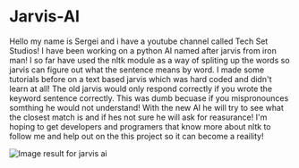 # Jarvis-AI
Hello my name is Sergei and i have a youtube channel called Tech Set Studios! I have been working on a python AI named after jarvis from iron man! I so far have used the nltk module as a way of spliting up the words so jarvis can figure out what the sentence means by word. I made some tutorials before on a text based jarvis which was hard coded and didn't learn at all! The old jarvis would only respond correctly if you wrote the keyword sentence correctly. This was dumb becuase if you mispronounces somthing he would not understand! With the new AI he will try to see what the closest match is and if hes not sure he will ask for reasurance!
I'm hoping to get developers and programers that know more about nltk to follow me and help out on the this project so it can become a reaility!





<img src="http://abhijitbangera.com/wp-content/uploads/2017/03/python-AI-825x510.jpg" alt="Image result for jarvis ai"/>
